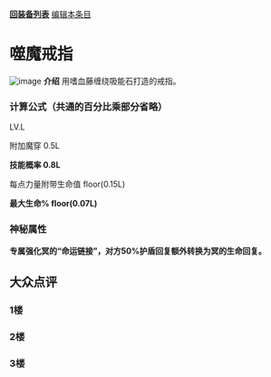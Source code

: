 [**回装备列表**](index.md)   [编辑本条目](https://github.com/GuguTown/Wiki/edit/main/equip/噬魔戒指.md)
# 噬魔戒指
![image](https://user-images.githubusercontent.com/35645329/193886601-b3791b29-2619-4b8a-a7b4-1aac8182eb41.png) **介绍** 用嗜血藤缠绕吸能石打造的戒指。   
### 计算公式（共通的百分比乘部分省略）
LV.L   

附加魔穿 0.5L    

**技能概率 0.8L**    

每点力量附带生命值 floor(0.15L)    

**最大生命% floor(0.07L)**    

### 神秘属性
**<p title="尚不确定对冥的加成程度，请谨慎尝试新装备新流派">专属强化冥的“命运链接”，对方50%护盾回复额外转换为冥的生命回复。</p>**

## 大众点评
### 1楼

### 2楼 

### 3楼 
